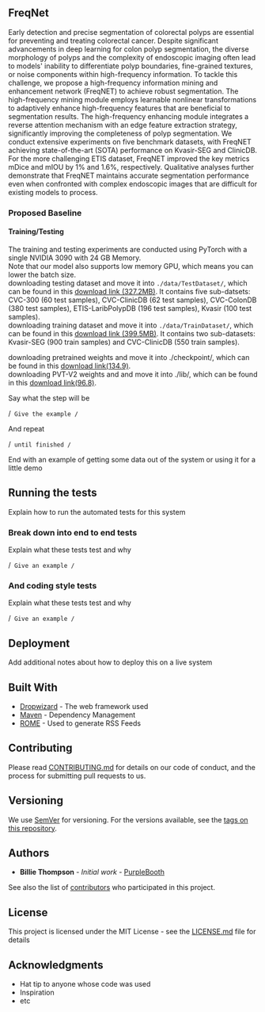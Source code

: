 ## FreqNet

Early detection and precise segmentation of colorectal polyps are essential for preventing and treating colorectal cancer. Despite significant advancements in deep learning for colon polyp segmentation, the diverse morphology of polyps and the complexity of endoscopic imaging often lead to models' inability to differentiate polyp boundaries, fine-grained textures, or noise components within high-frequency information. To tackle this challenge, we propose a high-frequency information mining and enhancement network (FreqNET) to achieve robust segmentation. The high-frequency mining module employs learnable nonlinear transformations to adaptively enhance high-frequency features that are beneficial to segmentation results. The high-frequency enhancing module integrates a reverse attention mechanism with an edge feature extraction strategy, significantly improving the completeness of polyp segmentation. We conduct extensive experiments on five benchmark datasets, with FreqNET achieving state-of-the-art (SOTA) performance on Kvasir-SEG and ClinicDB. For the more challenging ETIS dataset, FreqNET improved the key metrics mDice and mIOU by 1\% and 1.6\%, respectively. Qualitative analyses further demonstrate that FreqNET maintains accurate segmentation performance even when confronted with complex endoscopic images that are difficult for existing models to process.


### Proposed Baseline
#### Training/Testing
The training and testing experiments are conducted using PyTorch with a single NVIDIA 3090 with 24 GB Memory.<br>
Note that our model also supports low memory GPU, which means you can lower the batch size.<br>
downloading testing dataset and move it into `./data/TestDataset/`, which can be found in this [download link (327.2MB)](https://drive.google.com/file/d/1Y2z7FD5p5y31vkZwQQomXFRB0HutHyao/view). It contains five sub-datsets: CVC-300 (60 test samples), CVC-ClinicDB (62 test samples), CVC-ColonDB (380 test samples), ETIS-LaribPolypDB (196 test samples), Kvasir (100 test samples).<br>
downloading training dataset and move it into `./data/TrainDataset/`, which can be found in this [download link (399.5MB)](https://drive.google.com/file/d/1YiGHLw4iTvKdvbT6MgwO9zcCv8zJ_Bnb/view). It contains two sub-datasets: Kvasir-SEG (900 train samples) and CVC-ClinicDB (550 train samples).

downloading pretrained weights and move it into ./checkpoint/, which can be found in this [download link(134.9)](https://pan.baidu.com/s/13Pv8xEGNAM3KxJgT-mLwZw?pwd=u5rd).<br>
downloading PVT-V2 weights and and move it into ./lib/, which can be found in this [download link(96.8)](https://pan.baidu.com/s/12CoPRhzwKOfnjfg6saEZ0w?pwd=7i9u).

Say what the step will be

/```
Give the example
/```

And repeat

/```
until finished
/```

End with an example of getting some data out of the system or using it for a little demo

## Running the tests

Explain how to run the automated tests for this system

### Break down into end to end tests

Explain what these tests test and why

/```
Give an example
/```

### And coding style tests

Explain what these tests test and why

/```
Give an example
/```

## Deployment

Add additional notes about how to deploy this on a live system

## Built With

* [Dropwizard](http://www.dropwizard.io/1.0.2/docs/) - The web framework used
* [Maven](https://maven.apache.org/) - Dependency Management
* [ROME](https://rometools.github.io/rome/) - Used to generate RSS Feeds

## Contributing

Please read [CONTRIBUTING.md](https://gist.github.com/PurpleBooth/b24679402957c63ec426) for details on our code of conduct, and the process for submitting pull requests to us.

## Versioning

We use [SemVer](http://semver.org/) for versioning. For the versions available, see the [tags on this repository](https://github.com/your/project/tags). 

## Authors

* **Billie Thompson** - *Initial work* - [PurpleBooth](https://github.com/PurpleBooth)

See also the list of [contributors](https://github.com/your/project/contributors) who participated in this project.

## License

This project is licensed under the MIT License - see the [LICENSE.md](LICENSE.md) file for details

## Acknowledgments

* Hat tip to anyone whose code was used
* Inspiration
* etc

